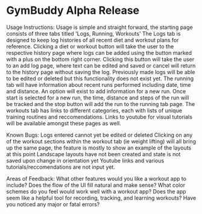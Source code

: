 # GymBuddy Alpha Release
Usage Instructions:
Usage is simple and straight forward, the starting page consists of three tabs titled 'Logs, Running, Workouts'
The Logs tab is designed to keep log histories of all recent diet and workout plans for reference. Clicking a 
diet or workout button will take the user to the respective history page where logs can be added using the button
marked with a plus on the bottom right corner. Clicking this button will take the user to an add log page, where 
text can be edited and saved or cancel will return to the history page without saving the log. Previously made logs
will be able to be edited or deleted but this functionality does not exist yet. The running tab will have information
about recent runs performed including date, time and distance. An option will exist to add information for a new run.
Once start is selected for a new run, the time, distance and steps of the run will be tracked and the stop button will
add the run to the running tab page. The workouts tab has links to different categories, each with lists of unique 
training routines and reccomendations. Links to youtube for visual tutorials will be available amongst these pages as
well.


Known Bugs:
Logs entered cannot yet be edited or deleted
Clicking on any of the workout sections within the workout tab (ie weight lifting) will all bring up the same page, 
the feature is mostly to show an example of the layouts at this point
Landscape layouts have not been created and state is not saved upon change in orientation yet
Youtube links and various tutorials/reccomendations are not input yet.

Areas of Feedback:
What other features would you like a workout app to include?
Does the flow of the UI fill natural and make sense?
What color schemes do you feel would work well with a workout app?
Does the app seem like a helpful tool for recording, tracking, and learning workouts?
Have you noticed any major or fatal errors?